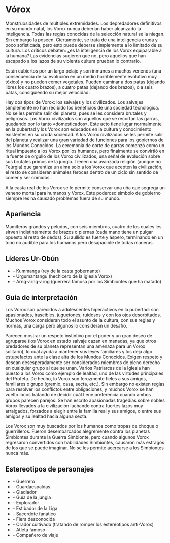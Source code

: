 # Vórox

Monstruosidades de múltiples extremidades. Los depredadores definitivos en su mundo natal, los Vorox nunca deberían haber alcanzado la inteligencia. Todas las reglas conocidas de la selección natural se la niegan. Sin embargo la poseen. Ciertamente, se trata de una inteligencia cruda y poco sofisticada, pero esto puede deberse simplemente a lo limitado de su cultura. Los críticos debaten: ¿es la inteligencia de los Vorox equiparable a la humana? Las evidencias sugieren que no, pero aquellos que han escapado a los lazos de su violenta cultura prueban lo contrario.

Están cubiertos por un largo pelaje y son inmunes a muchos venenos (una consecuencia de su evolución en un medio horriblemente evolutivo muy tóxico) y no pueden comer vegetales. Pueden caminar a dos patas (dejando libres los cuatro brazos), a cuatro patas (dejando dos brazos), o a seis patas, consiguiendo su mejor velocidad.

Hay dos tipos de Vorox: los salvajes y los civilizados. Los salvajes simplemente no han recibido los beneficios de una sociedad tecnológica. No se les permite salir del planeta, pues se les considera brutales y peligrosos. Los Vorox civilizados son aquellos que se recortan las garras, quedando por lo tanto «domesticados». Este acto tiene lugar normalmente en la pubertad y los Vorox son educados en la cultura y conocimiento existentes en su cruda sociedad. A los Vorox civilizados se les permite salir del planeta y realizar una gran variedad de funciones para los gobiernos de los Mundos Conocidos. La ceremonia de corte de garras comenzó como un ritual impuesto a los Vorox por los humanos, pero finalmente se convirtió en la fuente de orgullo de los Vorox civilizados, una señal de evolución sobre sus brutales primos de la jungla. Tienen una avanzada religión (aunque no Teúrgia) que garantiza un alma solo a los Vorox que acepten la civilización, el resto se consideran animales feroces dentro de un ciclo sin sentido de comer y ser comidos.

A la casta real de los Vorox se le permite conservar una uña que segrega un veneno mortal para humanos y Vorox. Este poderoso símbolo de gobierno siempre les ha causado problemas fuera de su mundo.

## Apariencia

Mamíferos grandes y peludos, con seis miembros, cuatro de los cuales les sirven indistintamente de brazos o piernas (cada mano tiene un pulgar opuesto al resto de dedos). Su aullido es fuerte y áspero, terminando en un tono no audible para los humanos pero desapacible de todas maneras.

## Líderes Ur-Obún

<ul>
<li class="list-element">- Kummanga (rey de la casta gobernante)</li>
<li class="list-element">- Urgumantangu (hechicero de la iglesia Vorox)</li>
<li class="list-element">- Arng-arng-arng (guerrera famosa por los Simbiontes que ha matado)</li>
</ul>

## Guía de interpretación

Los Vorox son parecidos a adolescentes hiperactivos en la pubertad: son apasionados, irascibles, juguetones, ruidosos y con los ojos desorbitados. Muchos Vorox consideran todo el asunto de la cultura, con sus reglas y normas, una carga pero algunos lo consideran un desafío.

Parecen mostrar un respeto instintivo por el poder y un gran deseo de agruparse (los Vorox en estado salvaje cazan en manadas, ya que otros predadores de su planeta representan una amenaza para un Vorox solitario), lo cual ayuda a mantener sus leyes familiares y los deja algo estupefactos ante la clase alta de los Mundos Conocidos. Exigen respeto y desean desesperadamente ser considerados miembros de pleno derecho en cualquier grupo al que se unan. Varios Patriarcas de la Iglesia han puesto a los Vorox como ejemplo de lealtad, uno de las virtudes principales del Profeta. De hecho, lo Vorox son ferozmente fieles a sus amigos, familiares o grupo (gremio, casa, secta, etc.). Sin embargo no existen reglas para resolver los conflictos entre obligaciones, y muchos Vorox se han vuelto locos tratando de decidir cuál tiene preferencia cuando ambos grupos parecen parejos. Se han escrito apasionadas tragedias sobre nobles Vorox llevados a la civilización luchando contra fuertes lazos muy arraigados, forzados a elegir entre la familia real y sus amigos, o entre sus amigos y su lealtad hacia alguna secta.

Los Vorox son muy buscados por los humanos como tropas de choque o guerrilleros. Fueron desembarcados alegremente contra los planetas Simbiontes durante la Guerra Simbionte, pero cuando algunos Vorox regresaron convertidos con habilidades Simbiontes, causaron más estragos de los que se puede imaginar. No se les permite acercarse a los Simbiontes nunca más.

## Estereotipos de personajes

<ul>
<li class="list-element">- Guerrero</li>
<li class="list-element">- Guardaespaldas</li>
<li class="list-element">- Gladiador</li>
<li class="list-element">- Guía de la jungla</li>
<li class="list-element">- Explorador</li>
<li class="list-element">- Estibador de la Liga</li>
<li class="list-element">- Sacerdote fanático</li>
<li class="list-element">- Fiera desconocida</li>
<li class="list-element">- Orador cultivado (tratando de romper los estereotipos anti-Vorox)</li>
<li class="list-element">- Atleta famoso</li>
<li class="list-element">- Compañero de viaje</li>
</ul>
